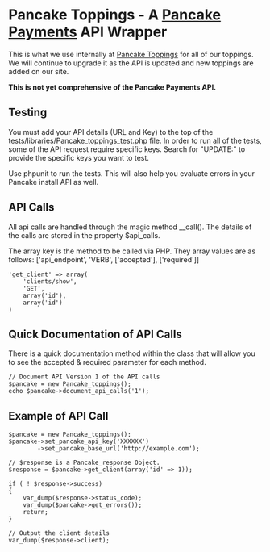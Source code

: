 # Pancake Toppings - A [Pancake Payments](https://pancakeapp.com/) API Wrapper

This is what we use internally at [Pancake Toppings](http://pancaketopping.com/) for all of our toppings. We will continue to upgrade it as the API is updated and new toppings are added on our site.

**This is not yet comprehensive of the Pancake Payments API.**

## Testing

You must add your API details (URL and Key) to the top of the tests/libraries/Pancake_toppings_test.php file. In order to run all of the tests, some of the API request require specific keys. Search for "UPDATE:" to provide the specific keys you want to test.

Use phpunit to run the tests. This will also help you evaluate errors in your Pancake install API as well.

## API Calls

All api calls are handled through the magic method __call(). The details of the calls are stored in the property $api_calls. 

The array key is the method to be called via PHP. They array values are as follows: ['api_endpoint', 'VERB', ['accepted'], ['required']]

	'get_client' => array(
		'clients/show',
		'GET',
		array('id'),
		array('id')
	)


## Quick Documentation of API Calls

There is a quick documentation method within the class that will allow you to see the accepted & required parameter for each method.

	// Document API Version 1 of the API calls
	$pancake = new Pancake_toppings();
	echo $pancake->document_api_calls('1');


## Example of API Call

	$pancake = new Pancake_toppings();
	$pancake->set_pancake_api_key('XXXXXX')
			->set_pancake_base_url('http://example.com');
	
	// $response is a Pancake_response Object.
	$response = $pancake->get_client(array('id' => 1));

	if ( ! $response->success)
	{
		var_dump($response->status_code);
		var_dump($pancake->get_errors());
		return;
	}

	// Output the client details
	var_dump($response->client);